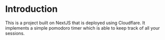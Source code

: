 # Introduction

This is a project built on NextJS that is deployed using Cloudflare. It implements a simple pomodoro timer which is able to keep track of all your sessions.

